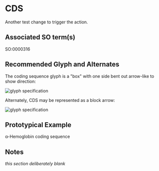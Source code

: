 # CDS

Another test change to trigger the action.

## Associated SO term(s)
SO:0000316

## Recommended Glyph and Alternates
The coding sequence glyph is a "box" with one side bent out arrow-like to show direction:

![glyph specification](cds-specification.png)

Alternately, CDS may be represented as a block arrow:

![glyph specification](cds-arrow-specification.png)

## Prototypical Example

α-Hemoglobin coding sequence

## Notes

*this section deliberately blank*
